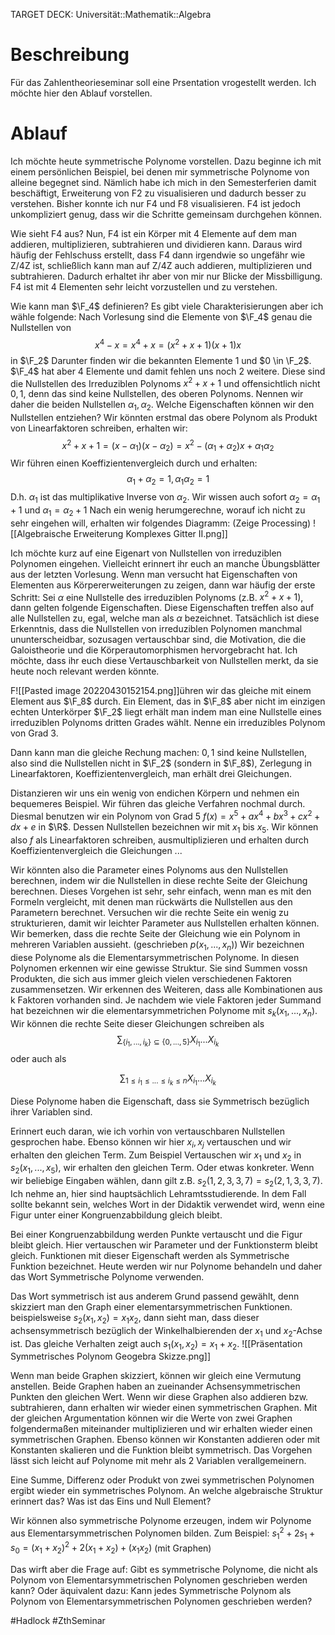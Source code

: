 TARGET DECK: Universität::Mathematik::Algebra

# Beschreibung
Für das Zahlentheorieseminar soll eine Prsentation vrogestellt werden. Ich möchte hier den Ablauf vorstellen.

# Ablauf
Ich möchte heute symmetrische Polynome vorstellen. Dazu beginne ich mit einem persönlichen Beispiel, bei denen mir symmetrische Polynome von alleine begegnet sind.
Nämlich habe ich mich in den Semesterferien damit beschäftigt, Erweiterung von F2 zu visualisieren und dadurch besser zu verstehen. 
Bisher konnte ich nur F4 und F8 visualisieren. F4 ist jedoch unkompliziert genug, dass wir die Schritte gemeinsam durchgehen können.

Wie sieht F4 aus? Nun, F4 ist ein Körper mit 4 Elemente auf dem man addieren, multiplizieren, subtrahieren und dividieren kann. Daraus wird häufig der Fehlschuss erstellt, dass F4 dann irgendwie so ungefähr wie Z/4Z ist, schließlich kann man auf Z/4Z auch addieren, multiplizieren und subtrahieren.
Dadurch erhaltet ihr aber von mir nur Blicke der Missbilligung. F4 ist mit 4 Elementen sehr leicht vorzustellen und zu verstehen.

Wie kann man $\F_4$ definieren? Es gibt viele Charakterisierungen aber ich wähle folgende: Nach Vorlesung sind die Elemente von $\F_4$ genau die Nullstellen von $$x^4-x = x^4+x = (x^2+x+1)(x+1)x$$ in $\F_2$
Darunter finden wir die bekannten Elemente $1$ und $0 \in \F_2$. $\F_4$ hat aber $4$ Elemente und damit fehlen uns noch $2$ weitere. Diese sind die Nullstellen des Irreduziblen Polynoms $x^2+x+1$ und offensichtlich nicht $0, 1$, denn das sind keine Nullstellen, des oberen Polynoms. Nennen wir daher die beiden Nullstellen $\alpha_1, \alpha_2$.
Welche Eigenschaften können wir den Nullstellen entziehen? Wir könnten erstmal das obere Polynom als Produkt von Linearfaktoren schreiben, erhalten wir:
$$x^2+x+1 = (x-\alpha_1)(x-\alpha_2) = x^2-(\alpha_1+\alpha_2)x+\alpha_1\alpha_2$$
Wir führen einen Koeffizientenvergleich durch und erhalten:
$$\alpha_1 + \alpha_2 = 1, \alpha_1\alpha_2 = 1$$ D.h. $\alpha_1$ ist das multiplikative Inverse von $\alpha_2$. Wir wissen auch sofort $\alpha_2 = \alpha_1+1$ und $\alpha_1 = \alpha_2+1$
Nach ein wenig herumgerechne, worauf ich nicht zu sehr eingehen will, erhalten wir folgendes Diagramm:
(Zeige Processing)
![[Algebraische Erweiterung Komplexes Gitter II.png]]

Ich möchte kurz auf eine Eigenart von Nullstellen von irreduziblen Polynomen eingehen. Vielleicht erinnert ihr euch an manche Übungsblätter aus der letzten Vorlesung.
Wenn man versucht hat Eigenschaften von Elementen aus Körpererweiterungen zu zeigen, dann war häufig der erste Schritt: Sei $\alpha$ eine Nullstelle des irreduziblen Polynoms (z.B. $x^2+x+1$), dann gelten folgende Eigenschaften. Diese Eigenschaften treffen also auf alle Nullstellen zu, egal, welche man als $\alpha$ bezeichnet.
Tatsächlich ist diese Erkenntnis, dass die Nullstellen von irreduziblen Polynomen manchmal ununterscheidbar, sozusagen vertauschbar sind, die Motivation, die die Galoistheorie und die Körperautomorphismen hervorgebracht hat.
Ich möchte, dass ihr euch diese Vertauschbarkeit von Nullstellen merkt, da sie heute noch relevant werden könnte.

F![[Pasted image 20220430152154.png]]ühren wir das gleiche mit einem Element aus $\F_8$ durch. Ein Element, das in $\F_8$ aber nicht im einzigen echten Unterkörper $\F_2$ liegt erhält man indem man eine Nullstelle eines irreduziblen Polynoms dritten Grades wählt.
Nenne ein irreduzibles Polynom von Grad $3$.

Dann kann man die gleiche Rechung machen: $0, 1$ sind keine Nullstellen, also sind die Nullstellen nicht in $\F_2$ (sondern in $\F_8$), Zerlegung in Linearfaktoren, Koeffizientenvergleich, man erhält drei Gleichungen. 

Distanzieren wir uns ein wenig von endichen Körpern und nehmen ein bequemeres Beispiel. Wir führen das gleiche Verfahren nochmal durch. Diesmal benutzen wir ein Polynom von Grad $5$ $f(x) = x^5+ax^4+bx^3+cx^2+dx+e$ in $\R$. Dessen Nullstellen bezeichnen wir mit $x_1$ bis $x_5$. Wir können also $f$ als Linearfaktoren schreiben, ausmultiplizieren und erhalten durch Koeffizientenvergleich die Gleichungen ...

Wir könnten also die Parameter eines Polynoms aus den Nullstellen berechnen, indem wir die Nullstellen in diese rechte Seite der Gleichung berechnen. Dieses Vorgehen ist sehr, sehr einfach, wenn man es mit den Formeln vergleicht, mit denen man rückwärts die Nullstellen aus den Parametern berechnet. 
Versuchen wir die rechte Seite ein wenig zu strukturieren, damit wir leichter Parameter aus Nullstellen erhalten können. Wir bemerken, dass die rechte Seite der Gleichung wie ein Polynom in mehreren Variablen aussieht. (geschrieben $p(x_1, ..., x_n)$) Wir bezeichnen diese Polynome als die Elementarsymmetrischen Polynome. In diesen Polynomen erkennen wir eine gewisse Struktur. Sie sind Summen vossn Produkten, die sich aus immer gleich vielen verschiedenen Faktoren zusammensetzen. Wir erkennen des Weiteren, dass alle Kombinationen aus k Faktoren vorhanden sind.
Je nachdem wie viele Faktoren jeder Summand hat bezeichnen wir die elementarsymmetrichen Polynome mit $s_k(x_1, ..., x_n)$.
Wir können die rechte Seite dieser Gleichungen schreiben als
$$\sum_{\{i_1, ..., i_k\} \subseteq\{0, ..., 5\}}X_{i_1}...X_{i_k}$$
oder auch als

$$\sum_{1 \leq i_1 \leq ... \leq i_k \leq n}X_{i_1}...X_{i_k}$$


Diese Polynome haben die Eigenschaft, dass sie Symmetrisch bezüglich ihrer Variablen sind. 

Erinnert euch daran, wie ich vorhin von vertauschbaren Nullstellen gesprochen habe. Ebenso können wir hier $x_i, x_j$ vertauschen und wir erhalten den gleichen Term. Zum Beispiel
Vertauschen wir $x_1$ und $x_2$ in $s_2(x_1, ..., x_5)$, wir erhalten den gleichen Term.
Oder etwas konkreter. Wenn wir beliebige Eingaben wählen, dann gilt z.B. $s_2(1, 2, 3, 3, 7) = s_2(2, 1, 3, 3, 7)$.
Ich nehme an, hier sind hauptsächlich Lehramtsstudierende. In dem Fall sollte bekannt sein, welches Wort in der Didaktik verwendet wird, wenn eine Figur unter einer Kongruenzabbildung gleich bleibt.

Bei einer Kongruenzabbildung werden Punkte vertauscht und die Figur bleibt gleich. Hier vertauschen wir Parameter und der Funktionsterm bleibt gleich. Funktionen mit dieser Eigenschaft werden als Symmetrische Funktion bezeichnet. Heute werden wir nur Polynome behandeln und daher das Wort Symmetrische Polynome verwenden.

Das Wort symmetrisch ist aus anderem Grund passend gewählt, denn skizziert man den Graph einer elementarsymmetrischen Funktionen. beispielsweise $s_2(x_1, x_2) = x_1x_2$, dann sieht man, dass dieser achsensymmetrisch bezüglich der Winkelhalbierenden der $x_1$ und $x_2$-Achse ist.
Das gleiche Verhalten zeigt auch $s_1(x_1, x_2) = x_1 + x_2$.
![[Präsentation Symmetrisches Polynom Geogebra Skizze.png]]

Wenn man beide Graphen skizziert, können wir gleich eine Vermutung anstellen. Beide Graphen haben an zueinander Achsensymmetrischen Punkten den gleichen Wert. Wenn wir diese Graphen also addieren bzw. subtrahieren, dann erhalten wir wieder einen symmetrischen Graphen.
Mit der gleichen Argumentation können wir die Werte von zwei Graphen folgendermaßen miteinander multiplizieren und wir erhalten wieder einen symmetrischen Graphen.
Ebenso können wir Konstanten addieren oder mit Konstanten skalieren und die Funktion bleibt symmetrisch.
Das Vorgehen lässt sich leicht auf Polynome mit mehr als 2 Variablen verallgemeinern.

Eine Summe, Differenz oder Produkt von zwei symmetrischen Polynomen ergibt wieder ein symmetrisches Polynom. An welche algebraische Struktur erinnert das?
Was ist das Eins und Null Element?

Wir können also symmetrische Polynome erzeugen, indem wir Polynome aus Elementarsymmetrischen Polynomen bilden. Zum Beispiel: $s_1^2+2s_1+s_0 = (x_1+x_2)^2+2(x_1+x_2)+(x_1x_2)$
(mit Graphen)

Das wirft aber die Frage auf: Gibt es symmetrische Polynome, die nicht als Polynom von Elementarsymmetrischen Polynomen geschrieben werden kann?
Oder äquivalent dazu:
Kann jedes Symmetrische Polynom als Polynom von Elementarsymmetrischen Polynomen geschrieben werden?




$\newcommand{\Q}{\mathbb Q}$
$\newcommand{\R}{\mathbb R}$
$\newcommand{\C}{\mathbb C}$
$\newcommand{\F}{\mathbb F}$
$\newcommand{\Z}{\mathbb Z}$
$\newcommand{\N}{\mathbb N}$
$\newcommand{\a}{\alpha}$

#Hadlock 
#ZthSeminar 


